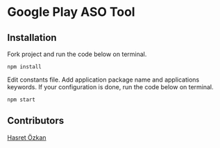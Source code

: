 # Google Play ASO Tool
## Installation
Fork project and run the code below on terminal.

    npm install

Edit constants file. Add application package name and applications keywords. If your configuration is done, run the code below on terminal.

    npm start
## Contributors
[Hasret Özkan](https://hasretozkan.me)

